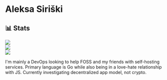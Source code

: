 # Aleksa Siriški

## 📊 Stats

![](https://github-readme-stats.vercel.app/api?username=aleksasiriski&theme=dark&hide_border=false&include_all_commits=false&count_private=false)<br/>
![](https://github-readme-streak-stats.herokuapp.com/?user=aleksasiriski&theme=dark&hide_border=false)<br/>
![](https://github-readme-stats.vercel.app/api/top-langs/?username=aleksasiriski&theme=dark&hide_border=false&include_all_commits=false&count_private=false&layout=compact)

I'm mainly a DevOps looking to help FOSS and my friends with self-hosting services. Primary language is Go while also being in a love-hate relationship with JS. Currently investigating decentralized app model, not crypto.
